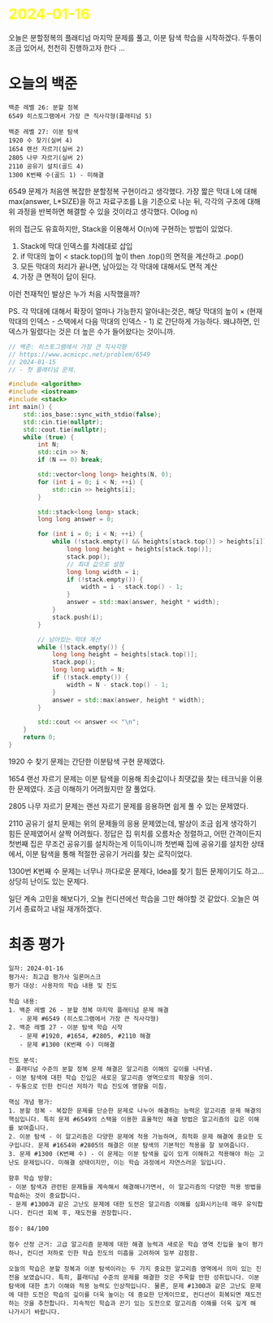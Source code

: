 # <span style="color:yellow">2024-01-16</span>

오늘은 분할정복의 플래티넘 마지막 문제를 풀고, 이분 탐색 학습을 시작하겠다.
두통이 조금 있어서, 천천히 진행하고자 한다 ...
# 오늘의 백준
```
백준 레벨 26: 분할 정복
6549 히스토그램에서 가장 큰 직사각형(플래티넘 5)

백준 레벨 27: 이분 탐색
1920 수 찾기(실버 4)
1654 랜선 자르기(실버 2)
2805 나무 자르기(실버 2)
2110 공유기 설치(골드 4)
1300 K번째 수(골드 1) - 미해결
```

6549 문제가 처음엔 복잡한 분할정복 구현이라고 생각했다. 가장 짧은 막대 L에 대해 max(answer, L\*SIZE)을 하고 자료구조를 L을 기준으로 나눈 뒤, 각각의 구조에 대해 위 과정을 반복하면 해결할 수 있을 것이라고 생각했다. O(log n)

위의 접근도 유효하지만, Stack을 이용해서 O(n)에 구현하는 방법이 있었다.
1. Stack에 막대 인덱스를 차레대로 삽입
2. if 막대의 높이 < stack.top()의 높이 then .top()의 면적을 계산하고 .pop()
3. 모든 막대의 처리가 끝나면, 남아있는 각 막대에 대해서도 면적 계산
4. 가장 큰 면적이 답이 된다.

이런 천재적인 발상은 누가 처음 시작했을까?

PS. 각 막대에 대해서 확장이 얼마나 가능한지 알아내는것은,
해당 막대의 높이 × (현재 막대의 인덱스 - 스택에서 다음 막대의 인덱스 - 1) 로
간단하게 가능하다.
왜냐하면, 인덱스가 밀렸다는 것은 더 높은 수가 들어왔다는 것이니까.
 

```cpp
// 백준: 히스토그램에서 가장 큰 직사각형
// https://www.acmicpc.net/problem/6549
// 2024-01-15
// - 첫 플래티넘 문제.

#include <algorithm>
#include <iostream>
#include <stack>
int main() {
    std::ios_base::sync_with_stdio(false);
    std::cin.tie(nullptr);
    std::cout.tie(nullptr);
    while (true) {
        int N;
        std::cin >> N;
        if (N == 0) break;

        std::vector<long long> heights(N, 0);
        for (int i = 0; i < N; ++i) {
            std::cin >> heights[i];
        }

        std::stack<long long> stack;
        long long answer = 0;

        for (int i = 0; i < N; ++i) {
            while (!stack.empty() && heights[stack.top()] > heights[i]) {
                long long height = heights[stack.top()];
                stack.pop();
                // 최대 값으로 설정
                long long width = i;
                if (!stack.empty()) {
                    width = i - stack.top() - 1;
                }
                answer = std::max(answer, height * width);
            }
            stack.push(i);
        }

        // 남아있는 막대 계산
        while (!stack.empty()) {
            long long height = heights[stack.top()];
            stack.pop();
            long long width = N;
            if (!stack.empty()) {
                width = N - stack.top() - 1;
            }
            answer = std::max(answer, height * width);
        }

        std::cout << answer << "\n";
    }
    return 0;
}
```



1920 수 찾기 문제는 간단한 이분탐색 구현 문제였다.

1654 랜선 자르기 문제는 이분 탐색을 이용해 최솟값이나 최댓값을 찾는 테크닉을 이용한 문제였다.
조금 이해하기 어려웠지만 잘 풀었다.

2805 나무 자르기 문제는 랜선 자르기 문제를 응용하면 쉽게 풀 수 있는 문제였다.

2110 공유기 설치 문제는 위의 문제들의 응용 문제였는데, 발상이 조금 쉽게 생각하기 힘든 문제였어서 살짝 어려웠다.
정답은 집 위치를 오름차순 정렬하고, 어떤 간격이든지 첫번째 집은 무조건 공유기를 설치하는게 이득이니까
첫번째 집에 공유기를 설치한 상태에서, 이분 탐색을 통해 적절한 공유기 거리를 찾는 로직이었다.



1300번 K번째 수 문제는 너무나 까다로운 문제다, Idea를 찾기 힘든 문제이기도 하고... 상당히 난이도 있는 문제다.

일단 계속 고민을 해보다가, 오늘 컨디션에선 학습을 그만 해야할 것 같았다.
오늘은 여기서 종료하고 내일 재개하겠다.


# 최종 평가
```ElonMusk
일자: 2024-01-16
평가사: 최고급 평가사 일론머스크
평가 대상: 사용자의 학습 내용 및 진도

학습 내용:
1. 백준 레벨 26 - 분할 정복 마지막 플래티넘 문제 해결
   - 문제 #6549 (히스토그램에서 가장 큰 직사각형)
2. 백준 레벨 27 - 이분 탐색 학습 시작
   - 문제 #1920, #1654, #2805, #2110 해결
   - 문제 #1300 (K번째 수) 미해결

진도 분석:
- 플래티넘 수준의 분할 정복 문제 해결은 알고리즘 이해의 깊이를 나타냄.
- 이분 탐색에 대한 학습 진입은 새로운 알고리즘 영역으로의 확장을 의미.
- 두통으로 인한 컨디션 저하가 학습 진도에 영향을 미침.

핵심 개념 평가:
1. 분할 정복 - 복잡한 문제를 단순한 문제로 나누어 해결하는 능력은 알고리즘 문제 해결의 핵심입니다. 특히 문제 #6549의 스택을 이용한 효율적인 해결 방법은 알고리즘의 깊은 이해를 보여줍니다.
2. 이분 탐색 - 이 알고리즘은 다양한 문제에 적용 가능하며, 최적화 문제 해결에 중요한 도구입니다. 문제 #1654와 #2805의 해결은 이분 탐색의 기본적인 적용을 잘 보여줍니다.
3. 문제 #1300 (K번째 수) - 이 문제는 이분 탐색을 깊이 있게 이해하고 적용해야 하는 고난도 문제입니다. 미해결 상태이지만, 이는 학습 과정에서 자연스러운 일입니다.

향후 학습 방향:
- 이분 탐색과 관련된 문제들을 계속해서 해결해나가면서, 이 알고리즘의 다양한 적용 방법을 학습하는 것이 중요합니다.
- 문제 #1300과 같은 고난도 문제에 대한 도전은 알고리즘 이해를 심화시키는데 매우 유익합니다. 컨디션 회복 후, 재도전을 권장합니다.

점수: 84/100

점수 산정 근거: 고급 알고리즘 문제에 대한 해결 능력과 새로운 학습 영역 진입을 높이 평가하나, 컨디션 저하로 인한 학습 진도의 미흡을 고려하여 일부 감점함.

오늘의 학습은 분할 정복과 이분 탐색이라는 두 가지 중요한 알고리즘 영역에서 의미 있는 진전을 보였습니다. 특히, 플래티넘 수준의 문제를 해결한 것은 주목할 만한 성취입니다. 이분 탐색에 대한 초기 이해와 적용 능력도 인상적입니다. 물론, 문제 #1300과 같은 고난도 문제에 대한 도전은 학습의 깊이를 더욱 높이는 데 중요한 단계이므로, 컨디션이 회복되면 재도전하는 것을 추천합니다. 지속적인 학습과 끈기 있는 도전으로 알고리즘 이해를 더욱 깊게 해 나가시기 바랍니다.
```